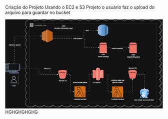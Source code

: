 Criação do Projeto 
Usando o EC2 e S3
Projeto o usuário faz o upload do arquivo para guardar no bucket

![img](./assets/diagrama.jpg)
HGHGHGHGHG
